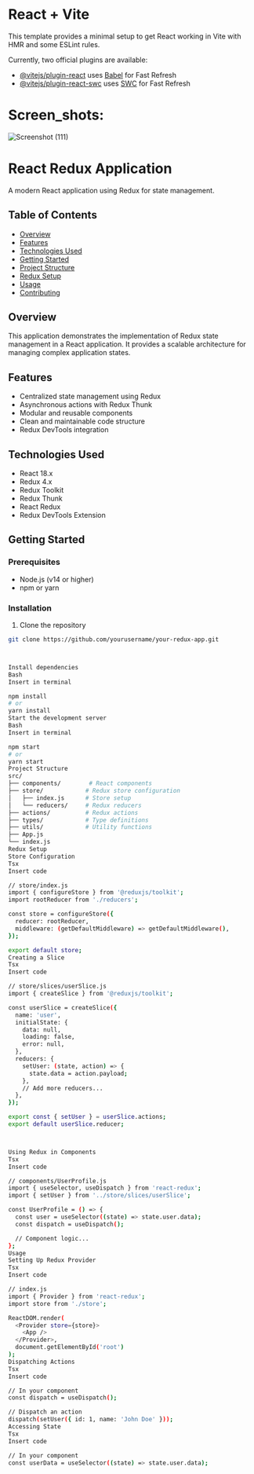 # React + Vite

This template provides a minimal setup to get React working in Vite with HMR and some ESLint rules.

Currently, two official plugins are available:

- [@vitejs/plugin-react](https://github.com/vitejs/vite-plugin-react/blob/main/packages/plugin-react/README.md) uses [Babel](https://babeljs.io/) for Fast Refresh
- [@vitejs/plugin-react-swc](https://github.com/vitejs/vite-plugin-react-swc) uses [SWC](https://swc.rs/) for Fast Refresh

# Screen_shots:

![Screenshot (111)](https://github.com/user-attachments/assets/d7a949b0-270f-41df-92e8-1b8ec88f8a6c)

# React Redux Application

A modern React application using Redux for state management.

## Table of Contents
- [Overview](#overview)
- [Features](#features)
- [Technologies Used](#technologies-used)
- [Getting Started](#getting-started)
- [Project Structure](#project-structure)
- [Redux Setup](#redux-setup)
- [Usage](#usage)
- [Contributing](#contributing)

## Overview
This application demonstrates the implementation of Redux state management in a React application. It provides a scalable architecture for managing complex application states.

## Features
- Centralized state management using Redux
- Asynchronous actions with Redux Thunk
- Modular and reusable components
- Clean and maintainable code structure
- Redux DevTools integration

## Technologies Used
- React 18.x
- Redux 4.x
- Redux Toolkit
- Redux Thunk
- React Redux
- Redux DevTools Extension

## Getting Started

### Prerequisites
- Node.js (v14 or higher)
- npm or yarn

### Installation
1. Clone the repository
```bash
git clone https://github.com/yourusername/your-redux-app.git



Install dependencies
Bash
Insert in terminal

npm install
# or
yarn install
Start the development server
Bash
Insert in terminal

npm start
# or
yarn start
Project Structure
src/
├── components/        # React components
├── store/            # Redux store configuration
│   ├── index.js      # Store setup
│   └── reducers/     # Redux reducers
├── actions/          # Redux actions
├── types/            # Type definitions
├── utils/            # Utility functions
├── App.js           
└── index.js
Redux Setup
Store Configuration
Tsx
Insert code

// store/index.js
import { configureStore } from '@reduxjs/toolkit';
import rootReducer from './reducers';

const store = configureStore({
  reducer: rootReducer,
  middleware: (getDefaultMiddleware) => getDefaultMiddleware(),
});

export default store;
Creating a Slice
Tsx
Insert code

// store/slices/userSlice.js
import { createSlice } from '@reduxjs/toolkit';

const userSlice = createSlice({
  name: 'user',
  initialState: {
    data: null,
    loading: false,
    error: null,
  },
  reducers: {
    setUser: (state, action) => {
      state.data = action.payload;
    },
    // Add more reducers...
  },
});

export const { setUser } = userSlice.actions;
export default userSlice.reducer;



Using Redux in Components
Tsx
Insert code

// components/UserProfile.js
import { useSelector, useDispatch } from 'react-redux';
import { setUser } from '../store/slices/userSlice';

const UserProfile = () => {
  const user = useSelector((state) => state.user.data);
  const dispatch = useDispatch();

  // Component logic...
};
Usage
Setting Up Redux Provider
Tsx
Insert code

// index.js
import { Provider } from 'react-redux';
import store from './store';

ReactDOM.render(
  <Provider store={store}>
    <App />
  </Provider>,
  document.getElementById('root')
);
Dispatching Actions
Tsx
Insert code

// In your component
const dispatch = useDispatch();

// Dispatch an action
dispatch(setUser({ id: 1, name: 'John Doe' }));
Accessing State
Tsx
Insert code

// In your component
const userData = useSelector((state) => state.user.data);
